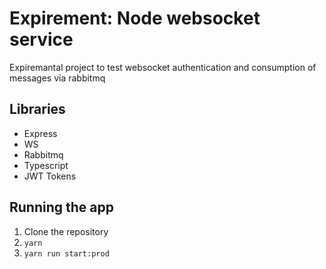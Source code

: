 # Expirement: Node websocket service

Expiremantal project to test websocket authentication and consumption of messages via rabbitmq 

## Libraries

* Express
* WS
* Rabbitmq
* Typescript
* JWT Tokens

## Running the app

1. Clone the repository
2. `yarn`
3. `yarn run start:prod`
